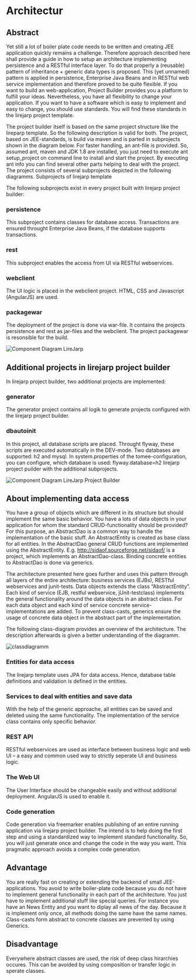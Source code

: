 # Architectur

## Abstract
Yet still a lot of boiler plate code needs to be written and creating JEE application quickly remains a challenge. Therefore approach described here shall provide a guide in how to setup an architecture implementing persistence and a RESTful interface layer. To do that properly a (reusable) pattern of inheritance + generic data types is proposed. This (yet unnamed) pattern is applied in persistence, Enterprise Java Beans and in RESTful web service implementation and therefore proved to be quite flexible. If you want to build an web-application, Project Builder provides you a platform to fulfill your ideas. Nevertheless, you have all flexibility to change your application. If you want to have a software which is easy to implement and easy to change, you should use standards. You will find these standards in the lirejarp project template.

The project builder itself is based on the same project structure like the lireparp template. So the following description is valid for both. The project, based on JEE-standards, is build via maven and is parted in subprojects shown in the diagram below. For faster handling, an ant-file is provided. So, assumed ant, maven and JDK 1.8 are installed, you just need to execute ant setup_project on command line to install and start the project. By executing ant info you can find several other parts helping to deal with the project. The project consists of several subprojects depicted in the following diagramms.
Subprojects of lirejarp template

The following subprojects exist in every project built with lirejarp project builder:

### persistence 
This subproject contains classes for database access. Transactions are ensured throught Enterprise Java Beans, if the database supports transactions.

### rest
This subproject enables the access from UI via RESTful webservices.
### webclient
The UI logic is placed in the webclient project. HTML, CSS and Javascript (AngularJS) are used.

### packagewar
The deployment of the project is done via war-file. It contains the projects persistence and rest as jar-files and the webclient. The project packagewar is resonsible for the build.

![Component Diagram LireJarp](https://wp.starwit.de/ljprojectbuilder/wp-content/uploads/sites/7/2017/02/komponentendiagrammPS-LireJarp.png)

## Additional projects in lirejarp project builder
In lirejarp project builder, two additional projects are implemented:

### generator
The generator project contains all logik to generate projects configured with the lirejarp project builder.

### dbautoinit
In this project, all database scripts are placed. Throught flyway, these scripts are executed automatically in the DEV-mode. Two databases are supported: h2 and mysql. In system.properties of the tomee-configuration, you can configure, which database is used: flyway.database=h2 lirejarp project puilder with the additional subprojects.

![Component Diagram LireJarp Project Builder](https://wp.starwit.de/ljprojectbuilder/wp-content/uploads/sites/7/2017/02/komponentendiagrammPS.png)

## About implementing data access

You have a group of objects which are different in its structure but should implement the same basic behavior. You have a lots of data objects in your application for whom the standard CRUD-functionality should be provided? For this purpose, an AbstractDao is a common way to handle the implementation of the basic stuff. An AbstractEntity is created as base class for all entities. In the AbstractDao general CRUD functions are implemented using the AbstractEntity. E.g. http://sidaof.sourceforge.net/sidaof/ is a project, which implements an AbstractDao-class. Binding concrete entities to AbstractDao is done via generics.

The architecture presented here goes further and uses this pattern through all layers of the entire architecture: business services (EJBs), RESTful webservices and junit-tests. Data objects extends the class “AbstractEntity”. Each kind of service (EJB, restful webservice, jUnit-testclass) implements the general functionality around the data objects in an abstract class. For each data object and each kind of service concrete service-implementations are added. To prevent class-casts, generics ensure the usage of concrete data object in the abstract part of the implementation.

The following class-diagram provides an overview of the architecture. The description afterwards is given a better understanding of the diagramm.

![classdiagramm](https://wp.starwit.de/wp-content/uploads/2016/10/classDiagramm-1.png)

### Entities for data access
The lirejarp template uses JPA for data access. Hence, database table definitions and validation is defined in the entities.

### Services to deal with entities and save data
With the help of the generic approache, all entities can be saved and deleted using the same functionality. The implementation of the service class contains only specific behavior.

### REST API
RESTful webservices are used as interface between business logic and web UI – a easy and common used way to strictly seperate UI and business logic.

### The Web UI
The User Interface should be changeable easily and without additional deployment. AngularJS is used to enable it.

### Code generation
Code generation via freemarker enables publishing of an entire running application via lirejarp project builder. The intend is to help doing the first step and using a standardized way to implement standard functionality. So, you will just generate once and change the code in the way you want. This pragmatic approach avoids a complex code generation.

## Advantage
You are really fast on creating or extending the backend of small JEE-applications. You avoid to write boiler-plate code because you do not have to implement general functionality in each part of the architecture. You just have to implement additional stuff like special queries. For instance you have an News Entity and you want to diplay all news of the day. Because it is implement only once, all methods doing the same have the same names. Class-casts form abstract to concrete classes are prevented by using Generics.

## Disadvantage
Everywhere abstract classes are used, the risk of deep class hirarchies occures. This can be avoided by using composition or transfer logic in sperate classes.
